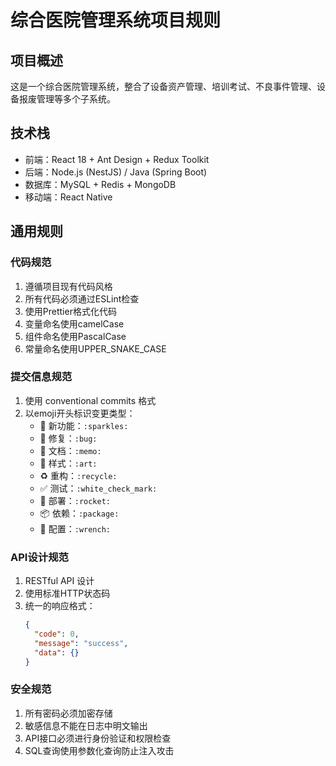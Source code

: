 # 综合医院管理系统项目规则

## 项目概述
这是一个综合医院管理系统，整合了设备资产管理、培训考试、不良事件管理、设备报废管理等多个子系统。

## 技术栈
- 前端：React 18 + Ant Design + Redux Toolkit
- 后端：Node.js (NestJS) / Java (Spring Boot)
- 数据库：MySQL + Redis + MongoDB
- 移动端：React Native

## 通用规则

### 代码规范
1. 遵循项目现有代码风格
2. 所有代码必须通过ESLint检查
3. 使用Prettier格式化代码
4. 变量命名使用camelCase
5. 组件命名使用PascalCase
6. 常量命名使用UPPER_SNAKE_CASE

### 提交信息规范
1. 使用 conventional commits 格式
2. 以emoji开头标识变更类型：
   - 🎉 新功能：`:sparkles:`
   - 🐛 修复：`:bug:`
   - 📝 文档：`:memo:`
   - 🎨 样式：`:art:`
   - ♻️ 重构：`:recycle:`
   - ✅ 测试：`:white_check_mark:`
   - 🚀 部署：`:rocket:`
   - 📦 依赖：`:package:`
   - 🔧 配置：`:wrench:`

### API设计规范
1. RESTful API 设计
2. 使用标准HTTP状态码
3. 统一的响应格式：
   ```json
   {
     "code": 0,
     "message": "success",
     "data": {}
   }
   ```

### 安全规范
1. 所有密码必须加密存储
2. 敏感信息不能在日志中明文输出
3. API接口必须进行身份验证和权限检查
4. SQL查询使用参数化查询防止注入攻击
